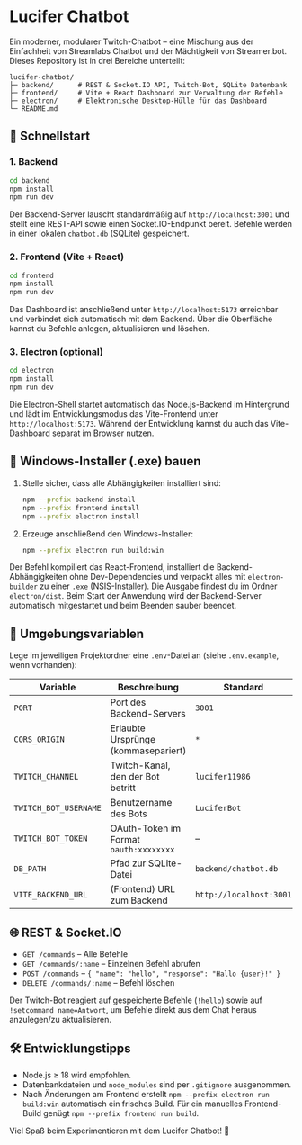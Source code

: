 # Lucifer Chatbot

Ein moderner, modularer Twitch-Chatbot – eine Mischung aus der Einfachheit von Streamlabs Chatbot und der Mächtigkeit von Streamer.bot. Dieses Repository ist in drei Bereiche unterteilt:

```
lucifer-chatbot/
├─ backend/      # REST & Socket.IO API, Twitch-Bot, SQLite Datenbank
├─ frontend/     # Vite + React Dashboard zur Verwaltung der Befehle
├─ electron/     # Elektronische Desktop-Hülle für das Dashboard
└─ README.md
```

## 🚀 Schnellstart

### 1. Backend
```bash
cd backend
npm install
npm run dev
```
Der Backend-Server lauscht standardmäßig auf `http://localhost:3001` und stellt eine REST-API sowie einen Socket.IO-Endpunkt bereit. Befehle werden in einer lokalen `chatbot.db` (SQLite) gespeichert.

### 2. Frontend (Vite + React)
```bash
cd frontend
npm install
npm run dev
```
Das Dashboard ist anschließend unter `http://localhost:5173` erreichbar und verbindet sich automatisch mit dem Backend. Über die Oberfläche kannst du Befehle anlegen, aktualisieren und löschen.

### 3. Electron (optional)
```bash
cd electron
npm install
npm run dev
```
Die Electron-Shell startet automatisch das Node.js-Backend im Hintergrund und lädt im Entwicklungsmodus das Vite-Frontend unter `http://localhost:5173`. Während der Entwicklung kannst du auch das Vite-Dashboard separat im Browser nutzen.

## 💾 Windows-Installer (.exe) bauen
1. Stelle sicher, dass alle Abhängigkeiten installiert sind:
   ```bash
   npm --prefix backend install
   npm --prefix frontend install
   npm --prefix electron install
   ```
2. Erzeuge anschließend den Windows-Installer:
   ```bash
   npm --prefix electron run build:win
   ```

Der Befehl kompiliert das React-Frontend, installiert die Backend-Abhängigkeiten ohne Dev-Dependencies und verpackt alles mit `electron-builder` zu einer `.exe` (NSIS-Installer). Die Ausgabe findest du im Ordner `electron/dist`. Beim Start der Anwendung wird der Backend-Server automatisch mitgestartet und beim Beenden sauber beendet.

## 🔧 Umgebungsvariablen
Lege im jeweiligen Projektordner eine `.env`-Datei an (siehe `.env.example`, wenn vorhanden):

| Variable | Beschreibung | Standard |
| --- | --- | --- |
| `PORT` | Port des Backend-Servers | `3001` |
| `CORS_ORIGIN` | Erlaubte Ursprünge (kommasepariert) | `*` |
| `TWITCH_CHANNEL` | Twitch-Kanal, den der Bot betritt | `lucifer11986` |
| `TWITCH_BOT_USERNAME` | Benutzername des Bots | `LuciferBot` |
| `TWITCH_BOT_TOKEN` | OAuth-Token im Format `oauth:xxxxxxxx` | – |
| `DB_PATH` | Pfad zur SQLite-Datei | `backend/chatbot.db` |
| `VITE_BACKEND_URL` | (Frontend) URL zum Backend | `http://localhost:3001` |

## 🌐 REST & Socket.IO
- `GET /commands` – Alle Befehle
- `GET /commands/:name` – Einzelnen Befehl abrufen
- `POST /commands` – `{ "name": "hello", "response": "Hallo {user}!" }`
- `DELETE /commands/:name` – Befehl löschen

Der Twitch-Bot reagiert auf gespeicherte Befehle (`!hello`) sowie auf `!setcommand name=Antwort`, um Befehle direkt aus dem Chat heraus anzulegen/zu aktualisieren.

## 🛠️ Entwicklungstipps
- Node.js ≥ 18 wird empfohlen.
- Datenbankdateien und `node_modules` sind per `.gitignore` ausgenommen.
- Nach Änderungen am Frontend erstellt `npm --prefix electron run build:win` automatisch ein frisches Build. Für ein manuelles Frontend-Build genügt `npm --prefix frontend run build`.

Viel Spaß beim Experimentieren mit dem Lucifer Chatbot! 👾
